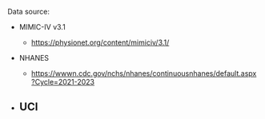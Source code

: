 
Data source:

- MIMIC-IV v3.1
   - https://physionet.org/content/mimiciv/3.1/

- NHANES
   - https://wwwn.cdc.gov/nchs/nhanes/continuousnhanes/default.aspx?Cycle=2021-2023

- UCI
   - 